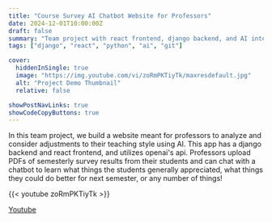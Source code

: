 ```yaml
---
title: "Course Survey AI Chatbot Website for Professors"
date: 2024-12-01T10:00:00Z
draft: false
summary: "Team project with react frontend, django backend, and AI integration"
tags: ["django", "react", "python", "ai", "git"]

cover:
  hiddenInSingle: true
  image: "https://img.youtube.com/vi/zoRmPKTiyTk/maxresdefault.jpg"
  alt: "Project Demo Thumbnail"
  relative: false

showPostNavLinks: true
showCodeCopyButtons: true
---
```


In this team project, we build a website meant for professors to analyze and consider adjustments to their teaching style using AI. This app has a django backend and react frontend, and utilizes openai's api. Professors upload PDFs of semesterly survey results from their students and can chat with a chatbot to learn what things the students generally appreciated, what things they could do better for next semester, or any number of things!

{{< youtube zoRmPKTiyTk >}}

[Youtube](https://www.youtube.com/watch?v=zoRmPKTiyTk)
